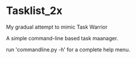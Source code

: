 # Tasklist_2x
My gradual attempt to mimic Task Warrior

A simple command-line based task maanager.

run 'commandline.py -h' for a complete help menu.
